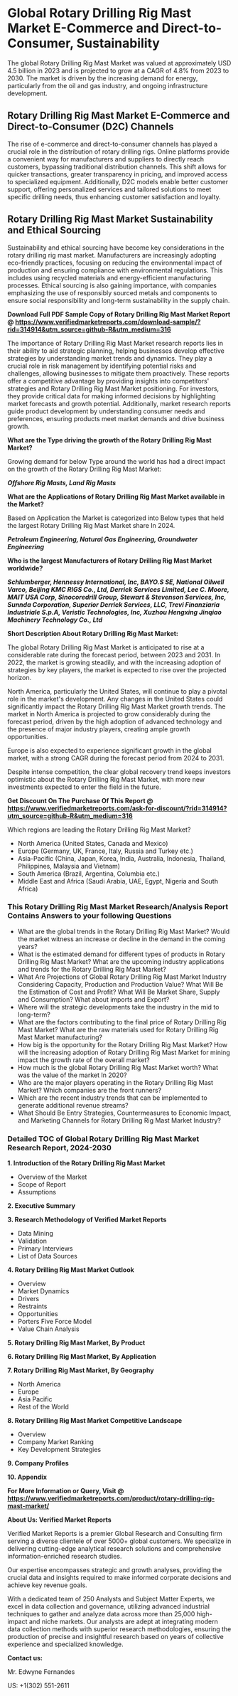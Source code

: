 <h1>Global Rotary Drilling Rig Mast Market E-Commerce and Direct-to-Consumer, Sustainability</h1><p class=""><p>The global Rotary Drilling Rig Mast Market was valued at approximately USD 4.5 billion in 2023 and is projected to grow at a CAGR of 4.8% from 2023 to 2030. The market is driven by the increasing demand for energy, particularly from the oil and gas industry, and ongoing infrastructure development.</p><h2>Rotary Drilling Rig Mast Market E-Commerce and Direct-to-Consumer (D2C) Channels</h2><p>The rise of e-commerce and direct-to-consumer channels has played a crucial role in the distribution of rotary drilling rigs. Online platforms provide a convenient way for manufacturers and suppliers to directly reach customers, bypassing traditional distribution channels. This shift allows for quicker transactions, greater transparency in pricing, and improved access to specialized equipment. Additionally, D2C models enable better customer support, offering personalized services and tailored solutions to meet specific drilling needs, thus enhancing customer satisfaction and loyalty.</p><h2>Rotary Drilling Rig Mast Market Sustainability and Ethical Sourcing</h2><p>Sustainability and ethical sourcing have become key considerations in the rotary drilling rig mast market. Manufacturers are increasingly adopting eco-friendly practices, focusing on reducing the environmental impact of production and ensuring compliance with environmental regulations. This includes using recycled materials and energy-efficient manufacturing processes. Ethical sourcing is also gaining importance, with companies emphasizing the use of responsibly sourced metals and components to ensure social responsibility and long-term sustainability in the supply chain.</p></p><p class=""><strong>Download Full PDF Sample Copy of Rotary Drilling Rig Mast Market Report @ <a href="https://www.verifiedmarketreports.com/download-sample/?rid=314914&utm_source=github-R&utm_medium=316" target="_blank">https://www.verifiedmarketreports.com/download-sample/?rid=314914&utm_source=github-R&utm_medium=316</a></strong></p><p>The importance of&nbsp;Rotary Drilling Rig Mast Market research reports lies in their ability to aid strategic planning, helping businesses develop effective strategies by understanding market trends and dynamics. They play a crucial role in risk management by identifying potential risks and challenges, allowing businesses to mitigate them proactively. These reports offer a competitive advantage by providing insights into competitors' strategies and Rotary Drilling Rig Mast Market positioning. For investors, they provide critical data for making informed decisions by highlighting market forecasts and growth potential. Additionally, market research reports guide product development by understanding consumer needs and preferences, ensuring products meet market demands and drive business growth.</p><p><strong>What are the&nbsp;Type driving the growth of the Rotary Drilling Rig Mast Market?</strong></p><p id="" class="">Growing demand for below Type around the world has had a direct impact on the growth of the Rotary Drilling Rig Mast Market:</p><p class=""><em><strong>Offshore Rig Masts, Land Rig Masts</strong></em></p><p class=""><strong>What are the&nbsp;Applications&nbsp;of Rotary Drilling Rig Mast Market available in the Market?</strong></p><p id="" class="">Based on Application the Market is categorized into Below types that held the largest Rotary Drilling Rig Mast Market share In 2024.</p><p class=""><em><strong>Petroleum Engineering, Natural Gas Engineering, Groundwater Engineering</strong></em></p><p class=""><strong>Who is the largest Manufacturers of Rotary Drilling Rig Mast Market worldwide?</strong></p><p><em><strong>Schlumberger, Hennessy International, Inc, BAYO.S SE, National Oilwell Varco, Beijing KMC RIGS Co., Ltd, Derrick Services Limited, Lee C. Moore, MAIT USA Corp, Sinocoredrill Group, Stewart & Stevenson Services, Inc, Sunnda Corporation, Superior Derrick Services, LLC, Trevi Finanziaria Industriale S.p.A, Veristic Technologies, Inc, Xuzhou Hengxing Jinqiao Machinery Technology Co., Ltd</strong></em></p><p id="" class=""><strong>Short Description About Rotary Drilling Rig Mast Market:</strong></p><p>The global Rotary Drilling Rig Mast Market is anticipated to rise at a considerable rate during the forecast period, between 2023 and 2031. In 2022, the market is growing steadily, and with the increasing adoption of strategies by key players, the market is expected to rise over the projected horizon.</p><p>North America, particularly the United States, will continue to play a pivotal role in the market's development. Any changes in the United States could significantly impact the Rotary Drilling Rig Mast Market growth trends. The market in North America is projected to grow considerably during the forecast period, driven by the high adoption of advanced technology and the presence of major industry players, creating ample growth opportunities.</p><p>Europe is also expected to experience significant growth in the global market, with a strong CAGR during the forecast period from 2024 to 2031.</p><p>Despite intense competition, the clear global recovery trend keeps investors optimistic about the Rotary Drilling Rig Mast Market, with more new investments expected to enter the field in the future.</p><p id="" class=""><strong>Get Discount On The Purchase Of This Report @ <a href="https://www.verifiedmarketreports.com/ask-for-discount/?rid=314914?utm_source=github-R&utm_medium=316" target="_blank">https://www.verifiedmarketreports.com/ask-for-discount/?rid=314914?utm_source=github-R&utm_medium=316</a></strong></p><p class="">Which regions are leading the Rotary Drilling Rig Mast Market?</p><ul><li>North America (United States, Canada and Mexico)</li><li>Europe (Germany, UK, France, Italy, Russia and Turkey etc.)</li><li>Asia-Pacific (China, Japan, Korea, India, Australia, Indonesia, Thailand, Philippines, Malaysia and Vietnam)</li><li>South America (Brazil, Argentina, Columbia etc.)</li><li>Middle East and Africa (Saudi Arabia, UAE, Egypt, Nigeria and South Africa)</li></ul><h3 id="" class="">This Rotary Drilling Rig Mast Market Research/Analysis Report Contains Answers to your following Questions</h3><ul><li>What are the global trends in the Rotary Drilling Rig Mast Market? Would the market witness an increase or decline in the demand in the coming years?</li><li>What is the estimated demand for different types of products in Rotary Drilling Rig Mast Market? What are the upcoming industry applications and trends for the Rotary Drilling Rig Mast Market?</li><li>What Are Projections of Global Rotary Drilling Rig Mast Market Industry Considering Capacity, Production and Production Value? What Will Be the Estimation of Cost and Profit? What Will Be Market Share, Supply and Consumption? What about imports and Export?</li><li>Where will the strategic developments take the industry in the mid to long-term?</li><li>What are the factors contributing to the final price of Rotary Drilling Rig Mast Market? What are the raw materials used for Rotary Drilling Rig Mast Market manufacturing?</li><li>How big is the opportunity for the Rotary Drilling Rig Mast Market? How will the increasing adoption of Rotary Drilling Rig Mast Market for mining impact the growth rate of the overall market?</li><li>How much is the global Rotary Drilling Rig Mast Market worth? What was the value of the market In 2020?</li><li>Who are the major players operating in the Rotary Drilling Rig Mast Market? Which companies are the front runners?</li><li>Which are the recent industry trends that can be implemented to generate additional revenue streams?</li><li>What Should Be Entry Strategies, Countermeasures to Economic Impact, and Marketing Channels for Rotary Drilling Rig Mast Market Industry?</li></ul><h3 id="" class="">Detailed TOC of Global Rotary Drilling Rig Mast Market Research Report, 2024-2030</h3><p id="" class=""><strong>1. Introduction of the Rotary Drilling Rig Mast Market</strong></p><ul><li>Overview of the Market</li><li>Scope of Report</li><li>Assumptions</li></ul><p id="" class=""><strong>2. Executive Summary</strong></p><p id="" class=""><strong>3. Research Methodology of Verified Market Reports</strong></p><ul><li>Data Mining</li><li>Validation</li><li>Primary Interviews</li><li>List of Data Sources</li></ul><p id="" class=""><strong>4. Rotary Drilling Rig Mast Market Outlook</strong></p><ul><li>Overview</li><li>Market Dynamics</li><li>Drivers</li><li>Restraints</li><li>Opportunities</li><li>Porters Five Force Model</li><li>Value Chain Analysis</li></ul><p id="" class=""><strong>5. Rotary Drilling Rig Mast Market, By Product</strong></p><p id="" class=""><strong>6. Rotary Drilling Rig Mast Market, By Application</strong></p><p id="" class=""><strong>7. Rotary Drilling Rig Mast Market, By Geography</strong></p><ul><li>North America</li><li>Europe</li><li>Asia Pacific</li><li>Rest of the World</li></ul><p id="" class=""><strong>8. Rotary Drilling Rig Mast Market Competitive Landscape</strong></p><ul><li>Overview</li><li>Company Market Ranking</li><li>Key Development Strategies</li></ul><p id="" class=""><strong>9. Company Profiles</strong></p><p id="" class=""><strong>10. Appendix</strong></p><p id="" class=""><strong>For More Information or Query, Visit @ <a href="https://www.verifiedmarketreports.com/product/rotary-drilling-rig-mast-market/" target="_blank">https://www.verifiedmarketreports.com/product/rotary-drilling-rig-mast-market/</a></strong></p><p id="" class=""><strong>About Us: Verified Market Reports</strong></p><p id="" class="">Verified Market Reports is a premier Global Research and Consulting firm serving a diverse clientele of over 5000+ global customers. We specialize in delivering cutting-edge analytical research solutions and comprehensive information-enriched research studies.</p><p id="" class="">Our expertise encompasses strategic and growth analyses, providing the crucial data and insights required to make informed corporate decisions and achieve key revenue goals.</p><p id="" class="">With a dedicated team of 250 Analysts and Subject Matter Experts, we excel in data collection and governance, utilizing advanced industrial techniques to gather and analyze data across more than 25,000 high-impact and niche markets. Our analysts are adept at integrating modern data collection methods with superior research methodologies, ensuring the production of precise and insightful research based on years of collective experience and specialized knowledge.</p><p id="" class=""><strong>Contact us:</strong></p><p id="" class="">Mr. Edwyne Fernandes</p><p id="" class="">US: +1(302) 551-2611</p>